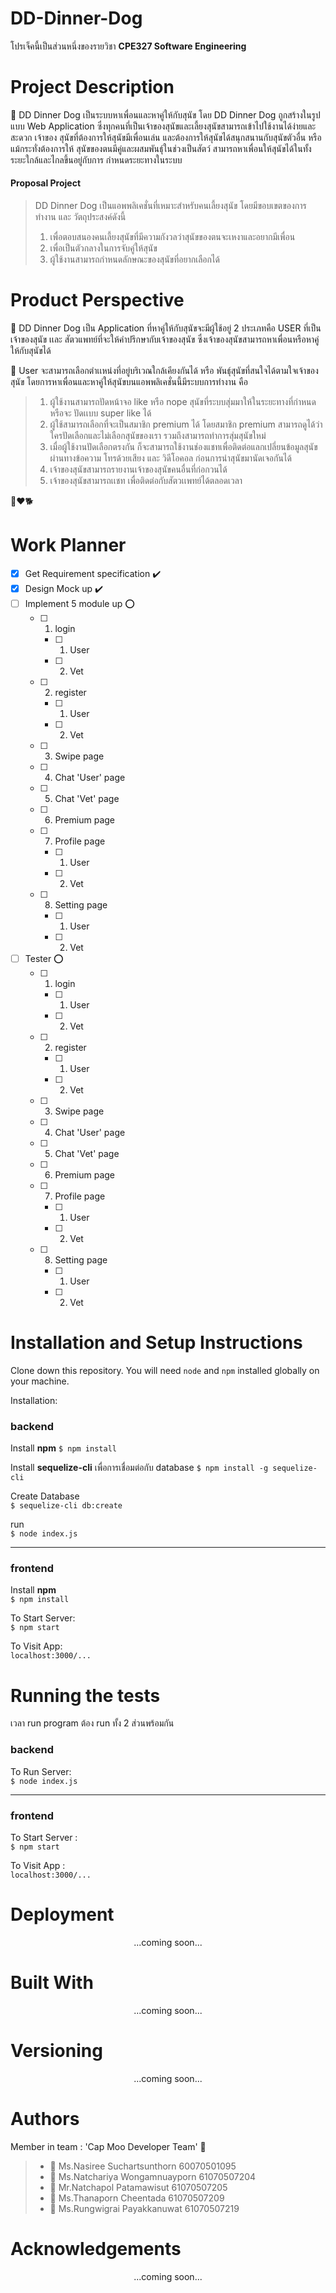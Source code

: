 # DD-Dinner-Dog
โปรเจ็คนี้เป็นส่วนหนึ่งของรายวิชา __CPE327 Software Engineering__ 

# Project Description 
:guide_dog: DD Dinner Dog เป็นระบบหาเพื่อนและหาคู่ให้กับสุนัข โดย DD Dinner Dog ถูกสร้างในรูปแบบ
Web Application ซึ่งทุกคนที่เป็นเจ้าของสุนัขและเลี้ยงสุนัขสามารถเข้าไปใช้งานได้ง่ายและสะดวก เจ้าของ
สุนัขที่ต้องการให้สุนัขมีเพื่อนเล่น และต้องการให้สุนัขได้สนุกสนานกับสุนัขตัวอื่น หรือแม้กระทั่งต้องการให้
สุนัขของตนมีคู่และผสมพันธุ์ในช่วงเป็นสัตว์ สามารถหาเพื่อนให้สุนัขได้ในทั้งระยะใกล้และไกลขึ้นอยู่กับการ
กำหนดระยะทางในระบบ  

#### Proposal Project
> DD Dinner Dog เป็นแอพพลิเคชั่นที่เหมาะสำหรับคนเลี้ยงสุนัข โดยมีขอบเขตของการทำงาน 
> และ วัตถุประสงค์ดังนี้ 
> 1. เพื่อตอบสนองคนเลี้ยงสุนัขที่มีความกังวลว่าสุนัขของตนจะเหงาและอยากมีเพื่อน
> 2. เพื่อเป็นตัวกลางในการจับคู่ให้สุนัข
> 3. ผู้ใช้งานสามารถกำหนดลักษณะของสุนัขที่อยากเลือกได้

# Product Perspective
:wolf: DD Dinner Dog เป็น Application ที่หาคู่ให้กับสุนัขจะมีผู้ใช้อยู่ 2 ประเภทคือ USER ที่เป็นเจ้าของสุนัข 
เเละ สัตวแพทย์ที่จะให้คำปรึกษากับเจ้าของสุนัข ซึ่งเจ้าของสุนัขสามารถหาเพื่อนหรือหาคู่ให้กับสุนัขได้ 

:dog: User จะสามารถเลือกตำเเหน่งที่อยู่บริเวณใกล้เคียงกันได้ หรือ พันธุ์สุนัขที่สนใจได้ตามใจเจ้าของสุนัข โดยการหาเพื่อนและหาคู่ให้สุนัขบนแอพพลิเคชั่นนี้มีระบบการทำงาน คือ 
> 1. ผู้ใช้งานสามารถปัดหน้าจอ like หรือ nope สุนัขที่ระบบสุ่มมาให้ในระยะทางที่กำหนด หรือจะ ปัดเเบบ super like ได้ 
> 2. ผู้ใช้สามารถเลือกที่จะเป็นสมาชิก premium ได้ โดยสมาชิก premium สามารถดูได้ว่าใครปัดเลือกและไม่เลือกสุนัขของเรา รวมถึงสามารถทำการสุ่มสุนัขใหม่
> 3. เมื่อผู้ใช้งานปัดเลือกตรงกัน ก็จะสามารถใช้งานช่องแชทเพื่อติดต่อแลกเปลี่ยนข้อมูลสุนัขผ่านทางข้อความ โทรด้วยเสียง และ วิดีโอคอล ก่อนการนำสุนัขมานัดเจอกันได้ 
> 4. เจ้าของสุนัขสามารถรายงานเจ้าของสุนัขคนอื่นที่ก่อกวนได้ 
> 5. เจ้าของสุนัขสามารถเเชท เพื่อติดต่อกับสัตวเเพทย์ได้ตลอดเวลา 

:dog::heart::dog2: 

# Work Planner
- [x] Get Requirement specification :heavy_check_mark:
- [x] Design Mock up :heavy_check_mark:
- [ ] Implement 5 module up :o:
  - [ ] 1. login  
      - [ ] 1. User
      - [ ] 2. Vet
  - [ ] 2. register 
      - [ ] 1. User
      - [ ] 2. Vet 
  - [ ] 3. Swipe page 
  - [ ] 4. Chat 'User' page 
  - [ ] 5. Chat 'Vet' page  
  - [ ] 6. Premium page
  - [ ] 7. Profile page 
      - [ ] 1. User
      - [ ] 2. Vet  
  - [ ] 8. Setting page 
      - [ ] 1. User 
      - [ ] 2. Vet 
- [ ] Tester :o:
  - [ ] 1. login 
      - [ ] 1. User
      - [ ] 2. Vet
  - [ ] 2. register 
      - [ ] 1. User
      - [ ] 2. Vet 
  - [ ] 3. Swipe page
  - [ ] 4. Chat 'User' page 
  - [ ] 5. Chat 'Vet' page  
  - [ ] 6. Premium page
  - [ ] 7. Profile page 
      - [ ] 1. User
      - [ ] 2. Vet  
  - [ ] 8. Setting page 
      - [ ] 1. User 
      - [ ] 2. Vet 
  
# Installation and Setup Instructions
Clone down this repository. You will need `node` and `npm` installed globally on your machine.  

Installation:
### backend 
Install __npm__
`$ npm install `

Install __sequelize-cli__ เพื่อการเชื่อมต่อกับ database 
`$ npm install -g sequelize-cli`

Create Database   
`$ sequelize-cli db:create`

run   
`$ node index.js`

***

### frontend
Install __npm__  
`$ npm install`

To Start Server:  
`$ npm start`

To Visit App:  
`localhost:3000/...` 
 
# Running the tests 
เวลา run program ต้อง run ทั้ง 2 ส่วนพร้อมกัน
###  backend
To Run Server:  
`$ node index.js`

***

###  frontend
To Start Server :  
`$ npm start`

To Visit App :  
`localhost:3000/...` 
  
# Deployment  
<p align = 'center'> ...coming soon... </p>
  
# Built With 
<p align = 'center'> ...coming soon... </p>
  
# Versioning 
<p align = 'center'> ...coming soon... </p>
  
# Authors
Member in team : 'Cap Moo Developer Team' :dog:
> * :woman: Ms.Nasiree Suchartsunthorn 60070501095
> * :woman: Ms.Natchariya Wongamnuayporn 61070507204
> * :man: Mr.Natchapol Patamawisut 61070507205
> * :woman: Ms.Thanaporn Cheentada 61070507209
> * :man: Ms.Rungwigrai Payakkanuwat 61070507219

# Acknowledgements
 <p align = 'center'> ...coming soon... </p>
